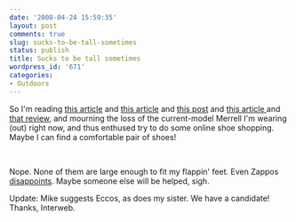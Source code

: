 ```yaml
---
date: '2008-04-24 15:59:35'
layout: post
comments: true
slug: sucks-to-be-tall-sometimes
status: publish
title: Sucks to be tall sometimes
wordpress_id: '671'
categories:
- Outdoors
---
```


So I'm reading [this article](http://www.boingboing.net/2008/04/24/shoes-are-bad-for-yo.html) and [this article](http://blog.wired.com/wiredscience/2008/04/your-shoes-are.html) and [this post](http://gadgets.boingboing.net/2008/04/24/kevlar-shoes-encoura.html) and [this article ](http://www.printthis.clickability.com/pt/cpt?action=cpt&title=You+Walk+Wrong&expire=&urlID=27990802&fb=Y&url=http%3A%2F%2Fnymag.com%2Fhealth%2Ffeatures%2F46213%2F&partnerID=73272)and [that review](http://urbansemiotic.com/2005/06/26/nike-free-50-review/), and mourning the loss of the current-model Merrell I'm wearing (out) right now, and thus enthused try to do some online shoe shopping. Maybe I can find a comfortable pair of shoes!

 

Nope. None of them are large enough to fit my flappin' feet. Even Zappos [disappoints](http://www.zappos.com/n/p/dp/38002311/c/138975.html). Maybe someone else will be helped, sigh.

Update: Mike suggests Eccos, as does my sister. We have a candidate! Thanks, Interweb.
